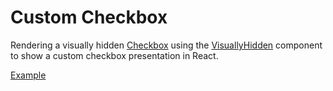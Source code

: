 # Custom Checkbox

<p data-description>
  Rendering a visually hidden <a href="/components/checkbox">Checkbox</a> using the <a href="/components/visually-hidden">VisuallyHidden</a> component to show a custom checkbox presentation in React.
</p>

<a href="./index.tsx" data-playground>Example</a>
